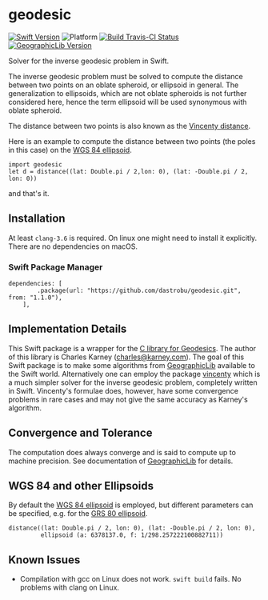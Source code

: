 # geodesic

[![Swift Version](https://img.shields.io/badge/swift-5.4-blue.svg)](https://swift.org) 
![Platform](https://img.shields.io/badge/platform-macOS|linux--64-lightgray.svg)
[![Build Travis-CI Status](https://travis-ci.org/dastrobu/geodesic.svg?branch=master)](https://travis-ci.org/dastrobu/geodesic) 
[![GeographicLib Version](https://img.shields.io/badge/GeographicLib-1.50.1-blue.svg)](https://geographiclib.sourceforge.io/) 

Solver for the inverse geodesic problem in Swift.

The inverse geodesic problem must be solved to compute the distance between two points on an oblate spheroid, or 
ellipsoid in general. The generalization to ellipsoids, which are not oblate spheroids is not further considered here, 
hence the term ellipsoid will be used synonymous with oblate spheroid.

The distance between two points is also known as the 
[Vincenty distance](https://en.wikipedia.org/wiki/Vincenty's_formulae).

Here is an example to compute the distance between two points (the poles in this case) on the 
[WGS 84 ellipsoid](https://en.wikipedia.org/wiki/World_Geodetic_System).

    import geodesic
    let d = distance((lat: Double.pi / 2,lon: 0), (lat: -Double.pi / 2, lon: 0))
    
and that's it. 

## Installation

At least `clang-3.6` is required. On linux one might need to install it explicitly.
There are no dependencies on macOS.
    
### Swift Package Manager

    dependencies: [
            .package(url: "https://github.com/dastrobu/geodesic.git", from: "1.1.0"),
        ],

## Implementation Details

This Swift package is a wrapper for the 
[C library for Geodesics](https://geographiclib.sourceforge.io/html/C/).
The author of this library is Charles Karney (charles@karney.com). 
The goal of this Swift package is to make some algorithms from 
[GeographicLib](https://geographiclib.sourceforge.io/) available to the Swift world.
Alternatively one can employ the package 
[vincenty](https://github.com/dastrobu/vincenty) 
which is a much simpler solver for the inverse geodesic problem, completely written in 
Swift. Vincenty's formulae does, however, have some convergence problems in rare 
cases and may not give the same accuracy as Karney's algorithm. 

## Convergence and Tolerance

The computation does always converge and is said to compute up to machine precision.
See documentation of [GeographicLib](https://geographiclib.sourceforge.io/) for details.

## WGS 84 and other Ellipsoids

By default the 
[WGS 84 ellipsoid](https://en.wikipedia.org/wiki/World_Geodetic_System)
is employed, but different parameters can be specified, e.g. for the 
[GRS 80 ellipsoid](https://en.wikipedia.org/wiki/GRS_80).

    distance((lat: Double.pi / 2, lon: 0), (lat: -Double.pi / 2, lon: 0), 
             ellipsoid (a: 6378137.0, f: 1/298.257222100882711))


## Known Issues

 * Compilation with gcc on Linux does not work. `swift build` fails. 
 No problems with clang on Linux. 
 

